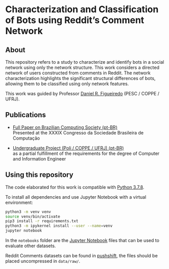 # Characterization and Classification of Bots using Reddit’s Comment Network

## About

This repository refers to a study to characterize and identify bots in a social network using only the network structure. This work considers a directed network of users constructed from comments in Reddit. The network characterization highlights the significant structural differences of bots, allowing them to be classified using only network features.

This work was guided by Professor [Daniel R. Figueiredo](http://www.land.ufrj.br/~daniel/) (PESC / COPPE / UFRJ).

## Publications

- [Full Paper on Brazilian Computing Society (pt-BR)](https://sol.sbc.org.br/index.php/wperformance/article/view/6471)  
Presented at the XXXIX Congresso da Sociedade Brasileira de Computação

- [Undergraduate Project (Poli / COPPE / UFRJ) (pt-BR)](http://monografias.poli.ufrj.br/monografias/monopoli10028221.pdf)  
as a partial fulfillment of the requirements for the degree of Computer and Information Engineer

## Using this repository

The code elaborated for this work is compatible with [Python 3.7.8](https://www.python.org/).

To install all dependencies and use Jupyter Notebook with a virtual environment:

```bash
python3 -m venv venv
source venv/bin/activate
pip3 install -r requirements.txt
python3 -m ipykernel install --user --name=venv
jupyter notebook
```

In the `notebooks` folder are the [Jupyter Notebook](https://jupyter.org/) files that can be used to evaluate other datasets.

Reddit Comments datasets can be found in [pushshift](https://files.pushshift.io/reddit/comments/), the files should be placed uncompressed in `data/raw/`.
